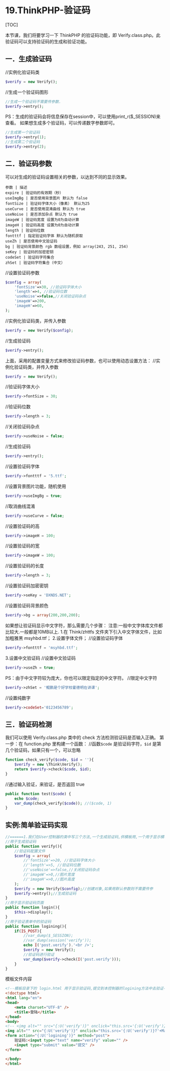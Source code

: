 # 19.ThinkPHP-验证码
[TOC]

本节课，我们将要学习一下 ThinkPHP 的验证码功能，即 Verify.class.php。此验证码可以支持验证码的生成和验证功能。

## 一．生成验证码
//实例化验证码类
```php
$verify = new Verify();
```
//生成一个验证码图形
```php
//生成一个验证码不需要传参数.
$verify->entry();
```
PS：生成的验证码会将信息保存在session中，可以使用print_r($_SESSION)来查看。
如果想生成多个验证码，可以传递数字参数即可。
```php
//生成第一个验证码
$verify->entry(1);
//生成第二个验证码
$verify->entry(2);
```

## 二．验证码参数
可以对生成的验证码设置相关的参数，以达到不同的显示效果。
```table
参数 | 描述
expire | 验证码的有效期（秒）
useImgBg | 是否使用背景图片 默认为 false
fontSize | 验证码字体大小（像素） 默认为25
useCurve | 是否使用混淆曲线 默认为 true
useNoise | 是否添加杂点 默认为 true
imageW | 验证码宽度 设置为0为自动计算 
imageH | 验证码高度 设置为0为自动计算
length | 验证码位数
fontttf | 指定验证码字体 默认为随机获取
useZh | 是否使用中文验证码
bg | 验证码背景颜色 rgb 数组设置，例如 array(243, 251, 254)
seKey | 验证码的加密密钥
codeSet | 验证码字符集合
zhSet | 验证码字符集合（中文）
```
//设置验证码参数
```php
$config = array(
    'fontSize'=>30, //验证码字体大小
    'length'=>4, //验证码位数
    'useNoise'=>false,//关闭验证码杂点
    'imageW'=>200,
    'imageH'=>60,
);
```
//实例化验证码类，并传入参数
```php
$verify = new Verify($config);
```
//生成验证码
```php
$verify->entry();
```
上面，采用的配置变量方式来修改验证码参数，也可以使用动态设置方法：
//实例化验证码类，并传入参数
```php
$verify = new Verify();
```
//验证码字体大小
```php
$verify->fontSize = 30;
```
//验证码位数
```php
$verify->length = 3;
```
//关闭验证码杂点
```php
$verify->useNoise = false;
```
//生成验证码
```php
$verify->entry();
```
//设置验证码字体
```php
$verify->fontttf = '5.ttf';
```
//设置背景图片功能，随机使用
```php
$verify->useImgBg = true;
```
//取消曲线混淆
```php
$verify->useCurve = false;
```
//设置验证码的高
```php
$verify->imageH = 100;
```
//设置验证码的宽
```php
$verify->imageW = 100;
```
//设置验证码的长度
```php
$verify->length = 3;
```
//设置验证码加密密钥
```php
$verify->seKey = 'DXNDS.NET';
```
//设置验证码背景颜色
```php
$verify->bg = array(200,200,200);
```

如果想让验证码显示中文字符，那么需要几个步骤：
注意:一般中文字体库文件都比较大.一般都是10MB以上.
1.在 Think/zhttfs 文件夹下引入中文字体文件，比如加粗雅黑 msyhbd.ttf；
2.设置字体文件；
//设置验证码字体
```php
$verify->fontttf = 'msyhbd.ttf';
```
3.设置中文验证码
//设置中文验证码
```php
$verify->useZh = true;
```
PS：由于中文字符较为庞大，你也可以限定指定的中文字符。
//限定中文字符
```php
$verify->zhSet = '鲲鹏是个好学校霍德明在讲课';
```
//设置纯数字
```php
$verify->codeSet='0123456789';
```

## 三．验证码检测
我们可以使用 Verify.class.php 类中的 check 方法检测验证码是否输入正确。
第一步：在 function.php 里构建一个函数：
//函数`$code` 是验证码字符，`$id` 是第几个验证码，如果只有一个，可以忽略
```php
function check_verify($code, $id = ''){
    $verify = new \Think\Verify();
    return $verify->check($code, $id);
}
```
//通过输入验证，来验证，是否返回 true
```php
public function test($code) {
    echo $code;
    var_dump(check_verify($code)); //($code, 1)
}
```

## 实例:简单验证码实现
```php
//======1.我们在User控制器的类中写三个方法,一个生成验证码,供模板用,一个用于显示模板,一个用于验证是否正确===
//用于生成验证码
public function verify(){
    //验证码配置文件
    $config = array(
        //'fontSize'=>20, //验证码字体大小
        //'length'=>5, //验证码位数
        //'useNoise'=>false,//关闭验证码杂点
        //'imageW'=>0,//图片宽度
        //'imageH'=>0,//图片高度
    );
    $verify = new Verify($config);//创建对象,如果用默认参数则不需要传参
    $verify->entry();//生成验证码
}
//用于显示验证码页面
public function login(){
    $this->display();
}
//用于验证表单中的验证码
public function logining(){
    if(IS_POST){
        //var_dump($_SESSION);
        //var_dump(session('verify'));
        echo I('post.verify').'<br />';
        $verify = new Verify();
        //验证码进行验证
        var_dump($verify->check(I('post.verify')));
    }
}
```
模板文件内容
```html
<!--模板目录下的 login.html 用于显示验证码,提交到本控制器的logining方法中去验证-->
<!doctype html>
<html lang="en">
<head>
	<meta charset="UTF-8" />
	<title>登陆</title>
</head>
<body>
<!-- <img alt="" src="{:U('verify')}" onclick="this.src='{:U('verify')}'" /> -->
<img alt="" src="{:U('verify')}" onclick="this.src='{:U('verify')}?'+Math.random()" />
<form action="{:U('logining')}" method="post">
	验证码:<input type="text" name="verify" value="" />
	<input type="submit" value="提交" />
</form>

</body>
</html>
```
